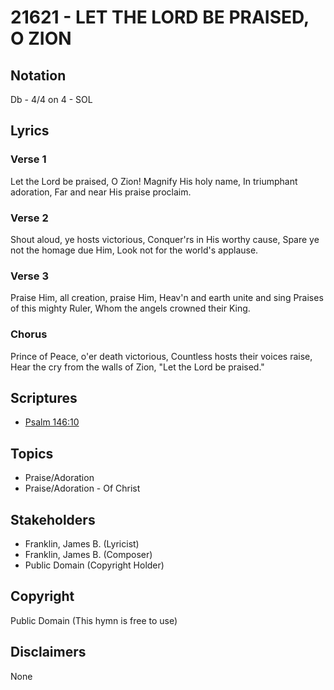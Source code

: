 # 21621 - LET THE LORD BE PRAISED, O ZION

## Notation

Db - 4/4 on 4 - SOL

## Lyrics

### Verse 1

Let the Lord be praised, O Zion! Magnify His holy name, In triumphant adoration, Far and near His praise proclaim.



### Verse 2

Shout aloud, ye hosts victorious, Conquer'rs in His worthy cause, Spare ye not the homage due Him, Look not for the world's applause.



### Verse 3

Praise Him, all creation, praise Him, Heav'n and earth unite and sing Praises of this mighty Ruler, Whom the angels crowned their King.









### Chorus

Prince of Peace, o'er death victorious, Countless hosts their voices raise, Hear the cry from the walls of Zion, "Let the Lord be praised."




## Scriptures

- [Psalm 146:10](https://www.biblegateway.com/passage/?search=Psalm%20146%3A10)

## Topics

- Praise/Adoration
- Praise/Adoration - Of Christ

## Stakeholders

- Franklin, James B.  (Lyricist)
- Franklin, James B.  (Composer)
- Public Domain (Copyright Holder)

## Copyright

Public Domain
(This hymn is free to use)

## Disclaimers

None

